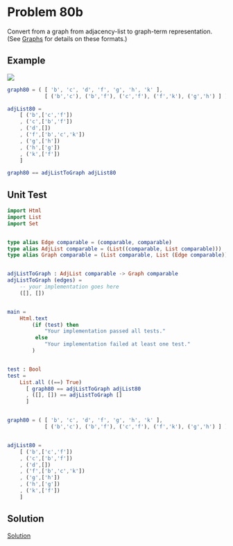 # Problem 80b

Convert from a graph from adjacency-list to graph-term representation. (See [Graphs](../graphs.md) for details on these formats.)

## Example
![](../i/graph1.gif)

```elm
graph80 = ( [ 'b', 'c', 'd', 'f', 'g', 'h', 'k' ],
            [ ('b','c'), ('b','f'), ('c','f'), ('f','k'), ('g','h') ] )

adjList80 = 
    [ ('b',['c','f'])
    , ('c',['b','f']) 
    , ('d',[])
    , ('f',['b','c','k']) 
    , ('g',['h'])
    , ('h',['g'])
    , ('k',['f'])
    ]

graph80 == adjListToGraph adjList80

```
## Unit Test
```elm
import Html
import List
import Set


type alias Edge comparable = (comparable, comparable)
type alias AdjList comparable = (List((comparable, List comparable)))
type alias Graph comparable = (List comparable, List (Edge comparable))


adjListToGraph : AdjList comparable -> Graph comparable
adjListToGraph (edges) = 
    -- your implementation goes here
    ([], [])


main =
    Html.text
        (if (test) then
            "Your implementation passed all tests."
         else
            "Your implementation failed at least one test."
        )


test : Bool
test =
    List.all ((==) True)
      [ graph80 == adjListToGraph adjList80
      , ([], []) == adjListToGraph []
      ]


graph80 = ( [ 'b', 'c', 'd', 'f', 'g', 'h', 'k' ],
            [ ('b','c'), ('b','f'), ('c','f'), ('f','k'), ('g','h') ] )


adjList80 = 
    [ ('b',['c','f'])
    , ('c',['b','f']) 
    , ('d',[])
    , ('f',['b','c','k']) 
    , ('g',['h'])
    , ('h',['g'])
    , ('k',['f'])
    ]

```


## Solution
[Solution](../s/s80b.md)
